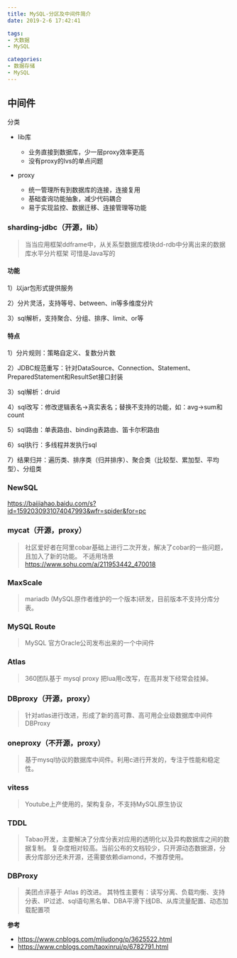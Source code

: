 ```yaml
---
title: MySQL-分区及中间件简介
date: 2019-2-6 17:42:41

tags:
- 大数据
- MySQL

categories:
- 数据存储
- MySQL
---
```


## 中间件

分类
- lib库
    - 业务直接到数据库，少一层proxy效率更高
    - 没有proxy的lvs的单点问题

- proxy
    - 统一管理所有到数据库的连接，连接复用
    - 基础查询功能抽象，减少代码耦合
    - 易于实现监控、数据迁移、连接管理等功能


### sharding-jdbc（开源，lib）
> 当当应用框架ddframe中，从关系型数据库模块dd-rdb中分离出来的数据库水平分片框架
可惜是Java写的
#### 功能
1）以jar包形式提供服务

2）分片灵活，支持等号、between、in等多维度分片

3）sql解析，支持聚合、分组、排序、limit、or等

#### 特点

1）分片规则：策略自定义、复数分片数

2）JDBC规范重写：针对DataSource、Connection、Statement、PreparedStatement和ResultSet接口封装

3）sql解析：druid

4）sql改写：修改逻辑表名->真实表名；替换不支持的功能，如：avg->sum和count

5）sql路由：单表路由、binding表路由、笛卡尔积路由

6）sql执行：多线程并发执行sql

7）结果归并：遍历类、排序类（归并排序）、聚合类（比较型、累加型、平均型）、分组类

### NewSQL
https://baijiahao.baidu.com/s?id=1592030931074047993&wfr=spider&for=pc

### mycat（开源，proxy）
> 社区爱好者在阿里cobar基础上进行二次开发，解决了cobar的一些问题，且加入了新的功能。
不适用场景
https://www.sohu.com/a/211953442_470018

### MaxScale
> mariadb (MySQL原作者维护的一个版本)研发，目前版本不支持分库分表。

### MySQL Route
> MySQL 官方Oracle公司发布出来的一个中间件

### Atlas
> 360团队基于 mysql proxy 把lua用c改写，在高并发下经常会挂掉。

### DBproxy（开源，proxy）
> 针对atlas进行改进，形成了新的高可靠、高可用企业级数据库中间件DBProxy

### oneproxy（不开源，proxy）
> 基于mysql协议的数据库中间件。利用c进行开发的，专注于性能和稳定性。

### vitess
> Youtube上产使用的，架构复杂，不支持MySQL原生协议

### TDDL
> Tabao开发，主要解决了分库分表对应用的透明化以及异构数据库之间的数据复制。
复杂度相对较高。当前公布的文档较少，只开源动态数据源，分表分库部分还未开源，还需要依赖diamond，不推荐使用。

### DBProxy
> 美团点评基于 Atlas 的改进。
其特性主要有：读写分离、负载均衡、支持分表、IP过滤、sql语句黑名单、DBA平滑下线DB、从库流量配置、动态加载配置项







**参考**
- https://www.cnblogs.com/mliudong/p/3625522.html
- https://www.cnblogs.com/taoxinrui/p/6782791.html

